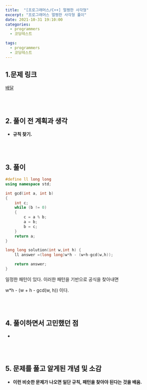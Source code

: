 ```yaml
---
title:  "[프로그래머스/C++] 멀쩡한 사각형"
excerpt: "프로그래머스 멀쩡한 사각형 풀이"
date: 2021-10-31 19:10:00
categories:
  - programmers
  - 코딩테스트

tags:
  - programmers
  - 코딩테스트
---
```


## 1.문제 링크

[배달](https://programmers.co.kr/learn/courses/30/lessons/62048)

<br>
<br>

## 2. 풀이 전 계획과 생각

- **규칙 찾기.**


<br>
<br>

## 3. 풀이

```cpp
#define ll long long
using namespace std;

int gcd(int a, int b)
{
    int c;
    while (b != 0)
    {
        c = a % b;
        a = b;
        b = c;
    }
    return a;
}

long long solution(int w,int h) {
    ll answer =(long long)w*h - (w+h-gcd(w,h));

    return answer;
}
```

일정한 패턴이 있다. 이러한 패턴을 기반으로 공식을 찾아내면

w*h - (w + h - gcd(w, h)) 이다.


<br>
<br>

## 4. 풀이하면서 고민했던 점

- 



<br>
<br>

## 5. 문제를 풀고 알게된 개념 및 소감

- **이런 비슷한 문제가 나오면 일단 규칙, 패턴을 찾아야 된다는 것을 배움.**


